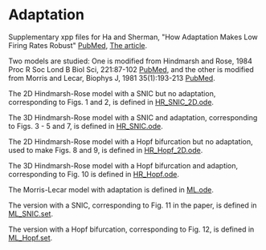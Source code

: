 # Adaptation
Supplementary xpp files for Ha and Sherman, "How Adaptation Makes Low Firing Rates Robust" [PubMed](https://pubmed.ncbi.nlm.nih.gov/28647913), [The article](https://mathematical-neuroscience.springeropen.com/articles/10.1186/s13408-017-0047-3).

Two models are studied: One is modified from Hindmarsh and Rose, 1984 Proc R Soc Lond B Biol Sci, 221:87-102 [PubMed](https://pubmed.ncbi.nlm.nih.gov/6144106), and the other is modified from Morris and Lecar, Biophys J, 1981 35(1):193-213 [PubMed](https://pubmed.ncbi.nlm.nih.gov/7260316).

The 2D Hindmarsh-Rose model with a SNIC but no adaptation, corresponding to Figs. 1 and 2, is defined in [HR_SNIC_2D.ode](./HR_SNIC_2D.ode).

The 3D Hindmarsh-Rose model with a SNIC and adaptation, corresponding to Figs. 3 - 5 and 7, is defined in [HR_SNIC.ode](./HR_SNIC.ode).

The 2D Hindmarsh-Rose model with a Hopf bifurcation but no adaptation, used to make Figs. 8 and 9, is defined in [HR_Hopf_2D.ode](./HR_Hopf_2D.ode).

The 3D Hindmarsh-Rose model with a Hopf bifurcation and adaption, corresponding to Fig. 10 is defined in [HR_Hopf.ode](./HR_Hopf.ode).

The Morris-Lecar model with adaptation is defined in [ML.ode](./ML.ode).

The version with a SNIC, corresponding to Fig. 11 in the paper, is defined in [ML_SNIC.set](./ML_SNIC.set). 

The version with a Hopf bifurcation, corresponding to Fig. 12, is defined in [ML_Hopf.set](./ML_Hopf.set).
